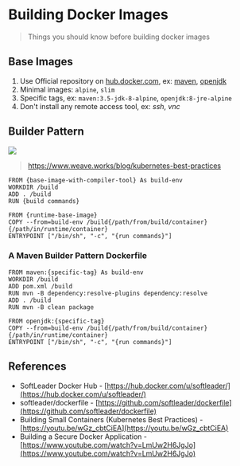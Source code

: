 # Building Docker Images

> Things you should know before building docker images

## Base Images

1. Use Official repository on [hub.docker.com](https://hub.docker.com/), ex: [maven](https://hub.docker.com/_/maven/), [openjdk](https://hub.docker.com/_/openjdk/)
1. Minimal images: `alpine`, `slim`
1. Specific tags, ex: `maven:3.5-jdk-8-alpine`, `openjdk:8-jre-alpine`
1. Don't install any remote access tool, ex: *ssh*, *vnc*

## Builder Pattern

![](https://images.contentstack.io/v3/assets/blt300387d93dabf50e/blt74e61076b2d5fa9b/5b8462e30cdef43e0b861e35/download)

> https://www.weave.works/blog/kubernetes-best-practices

```
FROM {base-image-with-compiler-tool} As build-env
WORKDIR /build
ADD . /build
RUN {build commands}

FROM {runtime-base-image}
COPY --from=build-env /build{/path/from/build/container} {/path/in/runtime/container}
ENTRYPOINT ["/bin/sh", "-c", "{run commands}"]
```

### A Maven Builder Pattern Dockerfile

```
FROM maven:{specific-tag} As build-env
WORKDIR /build
ADD pom.xml /build
RUN mvn -B dependency:resolve-plugins dependency:resolve
ADD . /build
RUN mvn -B clean package

FROM openjdk:{specific-tag}
COPY --from=build-env /build{/path/from/build/container} {/path/in/runtime/container}
ENTRYPOINT ["/bin/sh", "-c", "{run commands}"]
```

## References

- SoftLeader Docker Hub - [https://hub.docker.com/u/softleader/](https://hub.docker.com/u/softleader/)
- softleader/dockerfile - [https://github.com/softleader/dockerfile](https://github.com/softleader/dockerfile)
- Building Small Containers (Kubernetes Best Practices) - [https://youtu.be/wGz_cbtCiEA](https://youtu.be/wGz_cbtCiEA)
- Building a Secure Docker Application - [https://www.youtube.com/watch?v=LmUw2H6JgJo](https://www.youtube.com/watch?v=LmUw2H6JgJo)
